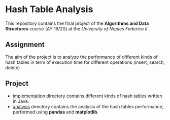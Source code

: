 # Hash Table Analysis
This repository contains the final project of the **Algorithms and Data Structures** course (AY 19/20) at the *University of Naples Federico II*.

## Assignment
The aim of the project is to analyze the performance of different kinds of hash tables in term of execution time for different operations (insert, search, delete)

## Project
- [implementation](https://github.com/fabiod20/algorithms-and-data-structures/tree/master/Java) directory contains different kinds of hash tables written in Java.
- [analysis](https://github.com/fabiod20/algorithms-and-data-structures/tree/master/Python) directory contains the analysis of the hash tables performance, performed using **pandas** and **matplotlib**.
